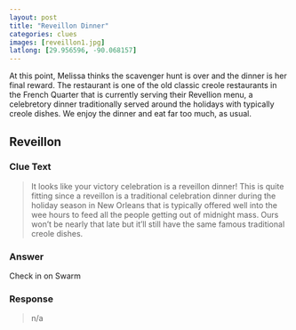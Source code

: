 ```yaml
---
layout: post
title: "Reveillon Dinner"
categories: clues
images: [reveillon1.jpg]
latlong: [29.956596, -90.068157]
---
```


At this point, Melissa thinks the scavenger hunt is over and the dinner is her final reward. The restaurant is one of the old classic creole restaurants in the French Quarter that is currently serving their Revellion menu, a celebretory dinner traditionally served around the holidays with typically creole dishes. We enjoy the dinner and eat far too much, as usual. 
<!--excerpt-->

## Reveillon
### Clue Text
>It looks like your victory celebration is a reveillon dinner! This is quite fitting since a reveillon is a traditional celebration dinner during the holiday season in New Orleans that is typically offered well into the wee hours to feed all the people getting out of midnight mass. Ours won’t be nearly that late but it’ll still have the same famous traditional creole dishes. 


### Answer
Check in on Swarm

### Response
>n/a
